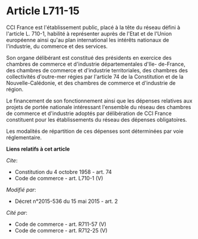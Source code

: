 # Article L711-15

CCI France est l'établissement public, placé à la tête du réseau défini à l'article L. 710-1, habilité à représenter auprès
de l'Etat et de l'Union européenne ainsi qu'au plan international les intérêts nationaux de l'industrie, du commerce et des
services. 

Son organe délibérant est constitué des présidents en exercice des chambres de commerce et d'industrie départementales d'Ile-
de-France, des chambres de commerce et d'industrie territoriales, des chambres des collectivités d'outre-mer régies par
l'article 74 de la Constitution et de la Nouvelle-Calédonie, et des chambres de commerce et d'industrie de région. 

Le financement de son fonctionnement ainsi que les dépenses relatives aux projets de portée nationale intéressant l'ensemble
du réseau des chambres de commerce et d'industrie adoptés par délibération de CCI France constituent pour les établissements
du réseau des dépenses obligatoires. 

Les modalités de répartition de ces dépenses sont déterminées par voie réglementaire.

**Liens relatifs à cet article**

_Cite_:

  - Constitution du 4 octobre 1958 - art. 74
  - Code de commerce - art. L710-1 (V)

_Modifié par_:

  - Décret n°2015-536 du 15 mai 2015 - art. 2

_Cité par_:

  - Code de commerce - art. R711-57 (V)
  - Code de commerce - art. R712-25 (V)
